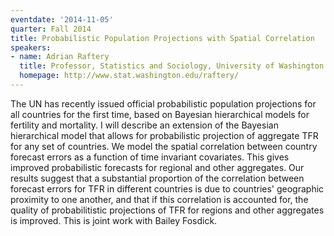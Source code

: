 ```yaml
---
eventdate: '2014-11-05'
quarter: Fall 2014
title: Probabilistic Population Projections with Spatial Correlation
speakers:
- name: Adrian Raftery
  title: Professor, Statistics and Sociology, University of Washington
  homepage: http://www.stat.washington.edu/raftery/
---
```

The UN has recently issued official probabilistic population projections for all countries for the first time, based on Bayesian hierarchical models for fertility and mortality. I will describe an extension of the Bayesian hierarchical model that allows for probabilistic projection of aggregate TFR for any set of countries. We model the spatial correlation between country forecast errors as a function of time invariant covariates. This gives improved probabilistic forecasts for regional and other aggregates. Our results suggest that a substantial proportion of the correlation between forecast errors for TFR in different countries is due to countries' geographic proximity to one another, and that if this correlation is accounted for, the quality of probabilitistic projections of TFR for regions and other aggregates is improved. This is joint work with Bailey Fosdick.